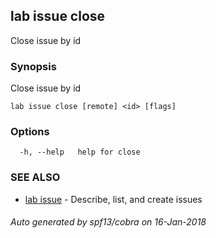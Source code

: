 ## lab issue close

Close issue by id

### Synopsis


Close issue by id

```
lab issue close [remote] <id> [flags]
```

### Options

```
  -h, --help   help for close
```

### SEE ALSO
* [lab issue](lab_issue.md)	 - Describe, list, and create issues

###### Auto generated by spf13/cobra on 16-Jan-2018
